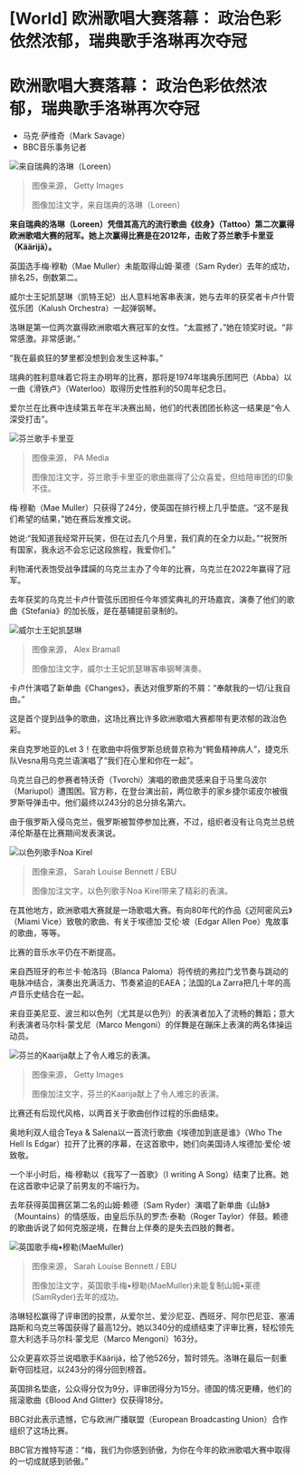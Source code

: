 # [World] 欧洲歌唱大赛落幕： 政治色彩依然浓郁，瑞典歌手洛琳再次夺冠

#  欧洲歌唱大赛落幕： 政治色彩依然浓郁，瑞典歌手洛琳再次夺冠

  * 马克·萨维奇（Mark Savage） 
  * BBC音乐事务记者 


![来自瑞典的洛琳（Loreen）](_129724800_gettyimages-1489901244-1.jpg)

> 图像来源，  Getty Images
>
> 图像加注文字，来自瑞典的洛琳（Loreen）

**来自瑞典的洛琳（Loreen）凭借其高亢的流行歌曲《纹身》（Tattoo）第二次赢得欧洲歌唱大赛的冠军。她上次赢得比赛是在2012年，击败了芬兰歌手卡里亚（Käärijä）。**

英国选手梅·穆勒（Mae Muller）未能取得山姆·莱德（Sam Ryder）去年的成功，排名25，倒数第二。

威尔士王妃凯瑟琳（凯特王妃）出人意料地客串表演，她与去年的获奖者卡卢什管弦乐团（Kalush Orchestra）一起弹钢琴。

洛琳是第一位两次赢得欧洲歌唱大赛冠军的女性。“太震撼了，”她在领奖时说。“非常感激。非常感谢。”

“我在最疯狂的梦里都没想到会发生这种事。”

瑞典的胜利意味着它将主办明年的比赛，那将是1974年瑞典乐团阿巴（Abba）以一曲《滑铁卢》（Waterloo）取得历史性胜利的50周年纪念日。

爱尔兰在比赛中连续第五年在半决赛出局，他们的代表团团长称这一结果是“令人深受打击”。

![芬兰歌手卡里亚](_129723805_5c115a3c5cbf4e3a096fe865b32594c9f60f6e38.jpg)

> 图像来源，  PA Media
>
> 图像加注文字，芬兰歌手卡里亚的歌曲赢得了公众喜爱，但给陪审团的印象不佳。

梅·穆勒（Mae Muller）只获得了24分，使英国在排行榜上几乎垫底。“这不是我们希望的结果，”她在赛后发推文说。

她说:“我知道我经常开玩笑，但在过去几个月里，我们真的在全力以赴。”“祝贺所有国家，我永远不会忘记这段旅程，我爱你们。”

利物浦代表饱受战争蹂躏的乌克兰主办了今年的比赛，乌克兰在2022年赢得了冠军。

去年获奖的乌克兰卡卢什管弦乐团担任今年颁奖典礼的开场嘉宾，演奏了他们的歌曲《Stefania》的加长版，是在基辅提前录制的。

![威尔士王妃凯瑟琳](_129723520_princessofwales2-credit-alexbramall.jpg)

> 图像来源，  Alex Bramall
>
> 图像加注文字，威尔士王妃凯瑟琳客串钢琴演奏。

卡卢什演唱了新单曲《Changes》，表达对俄罗斯的不屑：“奉献我的一切/让我自由。”

这是首个提到战争的歌曲，这场比赛比许多欧洲歌唱大赛都带有更浓郁的政治色彩。

来自克罗地亚的Let 3！在歌曲中将俄罗斯总统普京称为“鳄鱼精神病人”，捷克乐队Vesna用乌克兰语演唱了“我们在心里和你在一起”。

乌克兰自己的参赛者特沃奇（Tvorchi）演唱的歌曲灵感来自于马里乌波尔（Mariupol）遭围困。官方称，在登台演出前，两位歌手的家乡捷尔诺皮尔被俄罗斯导弹击中。他们最终以243分的总分排名第六。

由于俄罗斯入侵乌克兰，俄罗斯被暂停参加比赛，不过，组织者没有让乌克兰总统泽伦斯基在比赛期间发表演说。

![以色列歌手Noa Kirel](_129723522_230512_sarahlouisebennett_ebu_4338-enhanced-nr.jpg)

> 图像来源，  Sarah Louise Bennett / EBU
>
> 图像加注文字，以色列歌手Noa Kirel带来了精彩的表演。

在其他地方，欧洲歌唱大赛就是一场歌唱大赛。有向80年代的作品《迈阿密风云》（Miami Vice）致敬的歌曲、有关于埃德加·艾伦·坡（Edgar Allen Poe）鬼故事的歌曲，等等。

比赛的音乐水平仍在不断提高。

来自西班牙的布兰卡·帕洛玛（Blanca Paloma）将传统的弗拉门戈节奏与跳动的电脉冲结合，演奏出充满活力、节奏紧迫的EAEA；法国的La Zarra把几十年的高卢音乐史结合在一起。

来自亚美尼亚、波兰和以色列（尤其是以色列）的表演者加入了流畅的舞蹈；意大利表演者马尔科·蒙戈尼（Marco Mengoni）的伴舞是在蹦床上表演的两名体操运动员。

![芬兰的Kaarija献上了令人难忘的表演。](_129723534_2023.05.12corinnecumming-ebu-5859.jpg)

> 图像来源，  Getty Images
>
> 图像加注文字，芬兰的Kaarija献上了令人难忘的表演。

比赛还有后现代风格，以两首关于歌曲创作过程的乐曲结束。

奥地利双人组合Teya & Salena以一首流行歌曲《埃德加到底是谁》（Who The Hell Is Edgar）拉开了比赛的序幕，在这首歌中，她们向美国诗人埃德加·爱伦·坡致敬。

一个半小时后，梅·穆勒以《我写了一首歌》（I writing A Song）结束了比赛。她在这首歌中记录了前男友的不端行为。

去年获得英国赛区第二名的山姆·赖德（Sam Ryder）演唱了新单曲《山脉》（Mountains）的情感版，由皇后乐队的罗杰·泰勒（Roger Taylor）伴鼓。赖德的歌曲诉说了如何克服逆境，在舞台上伴奏的是失去四肢的舞者。

![英国歌手梅•穆勒\(MaeMuller\)](_129723514_230512_sarahlouisebennett_ebu_4819-enhanced-nr.jpg)

> 图像来源，  Sarah Louise Bennett / EBU
>
> 图像加注文字，英国歌手梅•穆勒(MaeMuller)未能复制山姆•莱德(SamRyder)去年的成功。

洛琳轻松赢得了评审团的投票，从爱尔兰、爱沙尼亚、西班牙、阿尔巴尼亚、塞浦路斯和乌克兰等国获得了最高12分。她以340分的成绩结束了评审比赛，轻松领先意大利选手马尔科·蒙戈尼（Marco Mengoni）163分。

公众更喜欢芬兰说唱歌手Käärijä，给了他526分，暂时领先。洛琳在最后一刻重新夺回桂冠，以243分的得分回到榜首。

英国排名垫底，公众得分仅为9分，评审团得分为15分。德国的情况更糟，他们的摇滚歌曲《Blood And Glitter》仅获得18分。

BBC对此表示遗憾，它与欧洲广播联盟（European Broadcasting Union）合作组织了这场比赛。

BBC官方推特写道：“梅，我们为你感到骄傲，为你在今年的欧洲歌唱大赛中取得的一切成就感到骄傲。”


